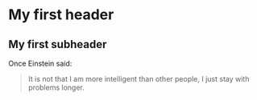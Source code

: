 # My first header
## My first subheader
Once Einstein said:
> It is not that I am more intelligent than
> other people, I just stay with problems longer.
